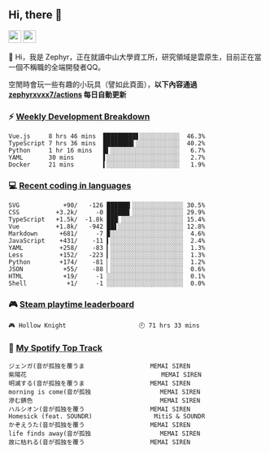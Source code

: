 <!--
**zephyrxvxx7/zephyrxvxx7** is a ✨ _special_ ✨ repository because its `README.md` (this file) appears on your GitHub profile.

Here are some ideas to get you started:

- 🔭 I’m currently working on ...
- 🌱 I’m currently learning ...
- 👯 I’m looking to collaborate on ...
- 🤔 I’m looking for help with ...
- 💬 Ask me about ...
- 📫 How to reach me: ...
- 😄 Pronouns: ...
- ⚡ Fun fact: ...
-->

## Hi, there 👋

<a href="https://www.instagram.com/zephyrxvxx7/"><img src="https://img.shields.io/badge/instagram-3f729b?&style=for-the-badge&logo=instagram&logoColor=white" height=25></a>
<a href="https://zephyrxvxx7.me/"><img src="https://img.shields.io/badge/blog-gray?&style=for-the-badge&logo=hexo&logoColor=white" height=25></a>

👋 Hi，我是 Zephyr，正在就讀中山大學資工所，研究領域是雲原生，目前正在當一個不稱職的全端開發者QQ。

空閒時會玩一些有趣的小玩具（譬如此頁面），**以下內容通過 [zephyrxvxx7/actions](https://github.com/zephyrxvxx7/zephyrxvxx7/actions) 每日自動更新**

### ⚡ [Weekly Development Breakdown](https://gist.github.com/zephyrxvxx7/ee1787313f0772b51494d051b5edde7f)

<!-- code_time start -->

```text
Vue.js     8 hrs 46 mins  █████████▋░░░░░░░░░░░  46.3%
TypeScript 7 hrs 36 mins  ████████▍░░░░░░░░░░░░  40.2%
Python     1 hr 16 mins   █▍░░░░░░░░░░░░░░░░░░░   6.7%
YAML       30 mins        ▌░░░░░░░░░░░░░░░░░░░░   2.7%
Docker     21 mins        ▍░░░░░░░░░░░░░░░░░░░░   1.9%
```

<!-- code_time end -->

### 💻 [Recent coding in languages](https://gist.github.com/zephyrxvxx7/08c5ff0fead26978490fef5d749f43ea)

<!-- code_diff start -->

```text
SVG            +90/   -126 ██████▍░░░░░░░░░░░░░░ 30.5%
CSS          +3.2k/     -0 ██████▎░░░░░░░░░░░░░░ 29.9%
TypeScript   +1.5k/  -1.8k ███▏░░░░░░░░░░░░░░░░░ 15.4%
Vue          +1.8k/   -942 ██▋░░░░░░░░░░░░░░░░░░ 12.8%
Markdown      +681/     -7 ▉░░░░░░░░░░░░░░░░░░░░  4.6%
JavaScript    +431/    -11 ▍░░░░░░░░░░░░░░░░░░░░  2.4%
YAML          +258/    -83 ▎░░░░░░░░░░░░░░░░░░░░  1.3%
Less          +152/   -223 ▎░░░░░░░░░░░░░░░░░░░░  1.3%
Python        +174/    -81 ▏░░░░░░░░░░░░░░░░░░░░  1.2%
JSON           +55/    -88 ▏░░░░░░░░░░░░░░░░░░░░  0.6%
HTML           +19/     -1 ░░░░░░░░░░░░░░░░░░░░░  0.1%
Shell           +1/     -1 ░░░░░░░░░░░░░░░░░░░░░  0.0%
```

<!-- code_diff end -->

### 🎮 [Steam playtime leaderboard](https://gist.github.com/zephyrxvxx7/f77b8978877f959b69d84723c43a4a64)

<!-- steam_time start -->

```text
🎮 Hollow Knight                    🕘 71 hrs 33 mins
```

<!-- steam_time end -->

### 🎵 [My Spotify Top Track](https://gist.github.com/zephyrxvxx7/fe159fde5ec9ebea27e03dd63a71e78f)

<!-- spotify_track start -->

```text
ジェンガ(音が孤独を覆うま                  MEMAI SIREN
紫陽花                                     MEMAI SIREN
明滅する(音が孤独を覆うま                  MEMAI SIREN
morning is come(音が孤独                   MEMAI SIREN
滲む錆色                                   MEMAI SIREN
ハルシオン(音が孤独を覆う                  MEMAI SIREN
Homesick (feat. SOUNDR)                 MitiS & SOUNDR
かぞえうた(音が孤独を覆う                  MEMAI SIREN
life finds away(音が孤独                   MEMAI SIREN
故に枯れる(音が孤独を覆う                  MEMAI SIREN
```

<!-- spotify_track end -->
